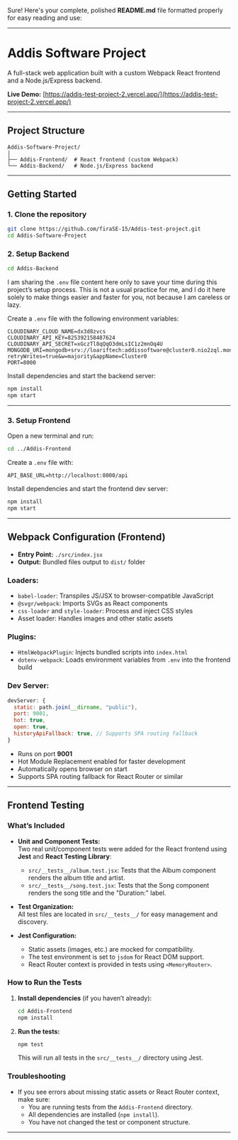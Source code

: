 Sure! Here's your complete, polished **README.md** file formatted properly for easy reading and use:

---

# Addis Software Project

A full-stack web application built with a custom Webpack React frontend and a Node.js/Express backend.

**Live Demo:** [https://addis-test-project-2.vercel.app/](https://addis-test-project-2.vercel.app/)

---

## Project Structure

```
Addis-Software-Project/
│
├── Addis-Frontend/  # React frontend (custom Webpack)
└── Addis-Backend/   # Node.js/Express backend
```

---

## Getting Started

### 1. Clone the repository

```bash
git clone https://github.com/firaSE-15/Addis-test-project.git
cd Addis-Software-Project
```

### 2. Setup Backend

```bash
cd Addis-Backend
```

I am sharing the `.env` file content here only to save your time during this project’s setup process. This is not a usual practice for me, and I do it here solely to make things easier and faster for you, not because I am careless or lazy.

Create a `.env` file with the following environment variables:

```
CLOUDINARY_CLOUD_NAME=dx3d8zvcs
CLOUDINARY_API_KEY=825392158487624
CLOUDINARY_API_SECRET=xGczTl8qQqO3dmLsIC1z2mnOq4U
MONGODB_URI=mongodb+srv://loariftech:addissoftware@cluster0.nio2zql.mongodb.net/?retryWrites=true&w=majority&appName=Cluster0
PORT=8000
```

Install dependencies and start the backend server:

```bash
npm install
npm start
```

---

### 3. Setup Frontend

Open a new terminal and run:

```bash
cd ../Addis-Frontend
```

Create a `.env` file with:

```
API_BASE_URL=http://localhost:8000/api
```

Install dependencies and start the frontend dev server:

```bash
npm install
npm start
```

---

## Webpack Configuration (Frontend)

* **Entry Point:** `./src/index.jsx`
* **Output:** Bundled files output to `dist/` folder

### Loaders:

* `babel-loader`: Transpiles JS/JSX to browser-compatible JavaScript
* `@svgr/webpack`: Imports SVGs as React components
* `css-loader` and `style-loader`: Process and inject CSS styles
* Asset loader: Handles images and other static assets

### Plugins:

* `HtmlWebpackPlugin`: Injects bundled scripts into `index.html`
* `dotenv-webpack`: Loads environment variables from `.env` into the frontend build

### Dev Server:

```js
devServer: {
  static: path.join(__dirname, "public"),
  port: 9001,
  hot: true,
  open: true,
  historyApiFallback: true, // Supports SPA routing fallback
}
```

* Runs on port **9001**
* Hot Module Replacement enabled for faster development
* Automatically opens browser on start
* Supports SPA routing fallback for React Router or similar

---

## Frontend Testing

### What’s Included

- **Unit and Component Tests:**  
  Two real unit/component tests were added for the React frontend using **Jest** and **React Testing Library**:
  - `src/__tests__/album.test.jsx`: Tests that the Album component renders the album title and artist.
  - `src/__tests__/song.test.jsx`: Tests that the Song component renders the song title and the "Duration:" label.

- **Test Organization:**  
  All test files are located in `src/__tests__/` for easy management and discovery.

- **Jest Configuration:**  
  - Static assets (images, etc.) are mocked for compatibility.
  - The test environment is set to `jsdom` for React DOM support.
  - React Router context is provided in tests using `<MemoryRouter>`.

### How to Run the Tests

1. **Install dependencies** (if you haven’t already):

   ```bash
   cd Addis-Frontend
   npm install
   ```

2. **Run the tests:**

   ```bash
   npm test
   ```

   This will run all tests in the `src/__tests__/` directory using Jest.



### Troubleshooting

- If you see errors about missing static assets or React Router context, make sure:
  - You are running tests from the `Addis-Frontend` directory.
  - All dependencies are installed (`npm install`).
  - You have not changed the test or component structure.

---



